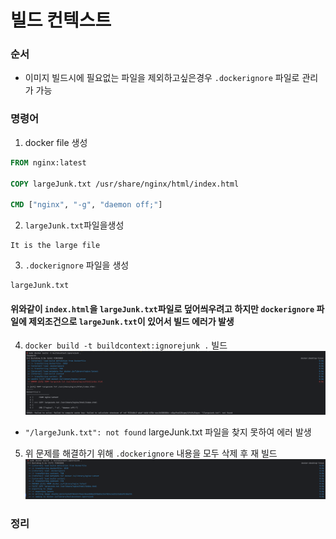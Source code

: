 # 빌드 컨텍스트

### 순서
- 이미지 빌드시에 필요없는 파일을 제외하고싶은경우 `.dockerignore` 파일로 관리가 가능

### 명령어
1. docker file 생성
```dockerfile
FROM nginx:latest

COPY largeJunk.txt /usr/share/nginx/html/index.html

CMD ["nginx", "-g", "daemon off;"]
```
2. `largeJunk.txt`파일을생성
```text
It is the large file
```
3. `.dockerignore` 파일을 생성
```text
largeJunk.txt
```
#### 위와같이 `index.html`을 `largeJunk.txt`파일로 덮어씌우려고 하지만 `dockerignore` 파일에 제외조건으로 `largeJunk.txt`이 있어서 빌드 에러가 발생

4. `docker build -t buildcontext:ignorejunk .` 빌드
![img.png](png/03-빌드-실패.png)
 -  `"/largeJunk.txt": not found` largeJunk.txt 파일을 찾지 못하여 에러 발생
5. 위 문제를 해결하기 위해 `.dockerignore` 내용을 모두 삭제 후 재 빌드
![img.png](png/03-빌드-성공.png)

### 정리
